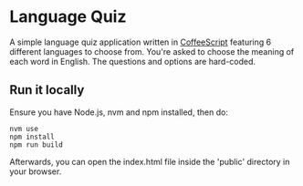 # Language Quiz

A simple language quiz application written in [CoffeeScript](https://coffeescript.org) featuring 6 different languages to choose from. You're asked to choose the meaning of each word in English. The questions and options are hard-coded.

## Run it locally

Ensure you have Node.js, nvm and npm installed, then do:
```
nvm use
npm install
npm run build
```
Afterwards, you can open the index.html file inside the 'public' directory in your browser.
